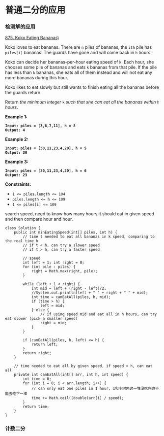 # 普通二分的应用

### 检测解的应用

[875. Koko Eating Bananas](https://leetcode.com/problems/koko-eating-bananas/)\


Koko loves to eat bananas. There are `n` piles of bananas, the `ith` pile has `piles[i]` bananas. The guards have gone and will come back in `h` hours.

Koko can decide her bananas-per-hour eating speed of `k`. Each hour, she chooses some pile of bananas and eats `k` bananas from that pile. If the pile has less than `k` bananas, she eats all of them instead and will not eat any more bananas during this hour.

Koko likes to eat slowly but still wants to finish eating all the bananas before the guards return.

Return _the minimum integer_ `k` _such that she can eat all the bananas within_ `h` _hours_.

&#x20;

**Example 1:**

<pre><code><strong>Input: piles = [3,6,7,11], h = 8
</strong><strong>Output: 4
</strong></code></pre>

**Example 2:**

<pre><code><strong>Input: piles = [30,11,23,4,20], h = 5
</strong><strong>Output: 30
</strong></code></pre>

**Example 3:**

<pre><code><strong>Input: piles = [30,11,23,4,20], h = 6
</strong><strong>Output: 23
</strong></code></pre>

&#x20;

**Constraints:**

* `1 <= piles.length <= 104`
* `piles.length <= h <= 109`
* `1 <= piles[i] <= 109`

search speed, need to know how many hours it should eat in given speed and then compare hour and hour.

```
class Solution {
    public int minEatingSpeed(int[] piles, int h) {
        // time t needed to eat all bananas in k speed, comparing to the real time h
        // if t < h, can try a slower speed
        // if t > h, can try a faster speed
    
        // speed
        int left = 1; int right = 0;
        for (int pile : piles) {
            right = Math.max(right, pile);
        }

        while (left + 1 < right) {
            int mid = left + (right - left)/2;
            //System.out.println(left + " " + right + " " + mid);
            int time = canEatAll(piles, h, mid);
            if (time > h) {
                left = mid;
            } else {
                // if using speed mid and eat all in h hours, can try eat slower (pick a smaller speed)
                right = mid;
            }
        }
        
        if (canEatAll(piles, h, left) <= h) {
            return left;
        }
        return right;
    }

    // time needed to eat all by given speed, if speed < h, can eat all
    private int canEatAll(int[] arr, int h, int speed) {
        int time = 0;
        for (int i = 0; i < arr.length; i++) {
            // can only eat one piles in 1 hour, 1和小时内这一堆没吃完也不能去吃下一堆
            time += Math.ceil((double)arr[i] / speed);
        }
        return time;
    }
}
```



### 计数二分
